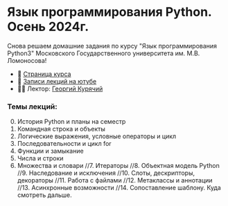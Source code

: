 # Язык программирования Python. Осень 2024г.
Снова решаем домашние задания по курсу "Язык программирования Python3" Московского Государственного университета им. М.В. Ломоносова!

* 📄 [Страница курса](https://uneex.org/LecturesCMC/PythonIntro2024)
* 🎥 [Записи лекций на ютубе](https://youtube.com/playlist?list=PL6kSdcHYB3x7vSemP9i2eFN-JcmYdbXer)
* 👨‍🏫 Лектор: [Георгий Курячий](https://uneex.org/FrBrGeorge)

### Темы лекций:
0. История Python и планы на семестр
1. Командная строка и объекты
2. Логические выражения, условные операторы и цикл
3. Последовательности и цикл for
4. Функции и замыкание
5. Числа и строки
6. Множества и словари
//7. Итераторы
//8. Объектная модель Python
//9. Наследование и исключения
//10. Слоты, дескрипторы, декораторы
//11. Работа с файлами
//12. Метаклассы и аннотации
//13. Асинхронные возможности
//14. Сопоставление шаблону. Куда смотреть дальше.
